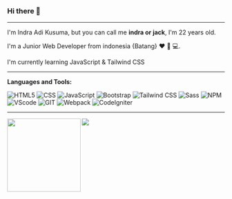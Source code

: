 ### Hi there 👋
---- 

I'm Indra Adi Kusuma, but you can call me **indra or jack**, I'm 22 years old.

I'm a Junior Web Developer from indonesia {Batang} :heart: 🧐 :computer:. 

I'm currently learning JavaScript & Tailwind CSS

---- 

**Languages and Tools:**  

![HTML5](https://img.shields.io/badge/-HTML5-000000?style=flat&logo=HTML5)
![CSS](https://img.shields.io/badge/-CSS-000000?style=flat&logo=CSS3)
![JavaScript](https://img.shields.io/badge/-JavaScript-000000?style=flat&logo=javascript)
![Bootstrap](https://img.shields.io/badge/-Bootstrap-000000?style=flat&logo=Bootstrap)
![Tailwind CSS](https://img.shields.io/badge/-Tailwind_CSS-000000?style=flat&logo=tailwind-css)
![Sass](https://img.shields.io/badge/-Sass-000000?style=flat&logo=Sass)
![NPM](https://img.shields.io/badge/-NPM-000000?style=flat&logo=NPM)
![VScode](https://img.shields.io/badge/-Visual_Studio_Code-000000?style=flat&logo=visual-studio-code)
![GIT](https://img.shields.io/badge/-Git-000000?style=flat&logo=Git)
![Webpack](https://img.shields.io/badge/-Webpack-000000?style=flat&logo=Webpack)
![CodeIgniter](https://img.shields.io/badge/-CodeIgniter-000000?style=flat&logo=CodeIgniter)

----

<div>
  <img height="170" align="left" src="https://github-readme-stats.vercel.app/api?username=indraAK&count_private=true&include_all_commits=true" />
  <img src="https://github-readme-stats.vercel.app/api/top-langs/?username=indraAK&layout=compact" />
</div>

